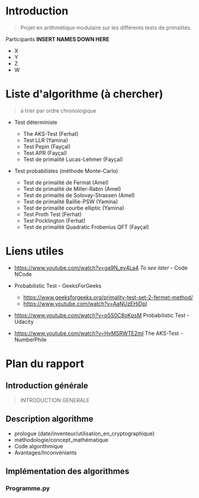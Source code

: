 # Introduction
> Projet en arithmétique modulaire sur les différents tests de primalités.

Participants **INSERT NAMES DOWN HERE**
- X
- Y
- Z
- W

# Liste d'algorithme (à chercher)

> à trier par ordre chronologique


- Test déterministe
	- The AKS-Test (Ferhat)
	- Test LLR (Yamina)
	- Test Pepin (Fayçal)
	- Test APR (Fayçal)
	- Test de primalité Lucas-Lehmer (Fayçal)

- Test probabilistes (méthode Monte-Carlo)
	- Test de primalité de Fermat (Amel)
	- Test de primalité de Miller-Rabin (Amel)
	- Test de primalité de Solovay-Strassen (Amel)
	- Test de primalité Baillie-PSW (Yamina)
	- Test de primalité courbe elliptic (Yamina)
	- Test Proth Test (Ferhat)
	- Test Pocklington (Ferhat)
	- Test de primalité Quadratic Frobenius QFT (Fayçal)

# Liens utiles
- <https://www.youtube.com/watch?v=ga9N_ey4La4> *To see later* - Code NCode

- Probabilistic Test \- GeeksForGeeks
	- <https://www.geeksforgeeks.org/primality-test-set-2-fermet-method/>
	- <https://www.youtube.com/watch?v=AaNUzEHiDpI>

- <https://www.youtube.com/watch?v=p5S0C8oKpsM> Probabilistic Test - Udacity

- <https://www.youtube.com/watch?v=HvMSRWTE2mI> The AKS-Test - NumberPhile



# Plan du rapport

## Introduction générale
> INTRODUCTION GENERALE

## Description algorithme
- prologue (date/inventeur/utilisation_en_cryptographique)
- méthodologie/concept_mathématique
- Code algorithmique
- Avantages/Inconvéniants

## Implémentation des algorithmes
### Programme.py
